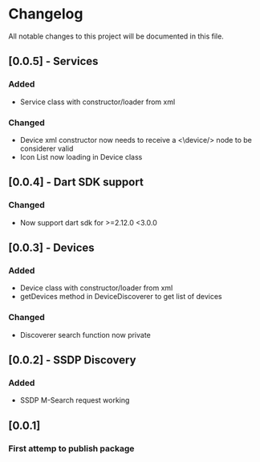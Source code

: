 # Changelog

All notable changes to this project will be documented in this file.

## [0.0.5] - Services

### Added

* Service class with constructor/loader from xml

### Changed

* Device xml constructor now needs to receive a <\device/> node to be considerer valid
* Icon List now loading in Device class

## [0.0.4] - Dart SDK support

### Changed

* Now support dart sdk for >=2.12.0 <3.0.0

## [0.0.3] - Devices

### Added

* Device class with constructor/loader from xml
* getDevices method in DeviceDiscoverer to get list of devices

### Changed

* Discoverer search function now private

## [0.0.2] - SSDP Discovery

### Added

* SSDP M-Search request working

## [0.0.1]

### First attemp to publish package
